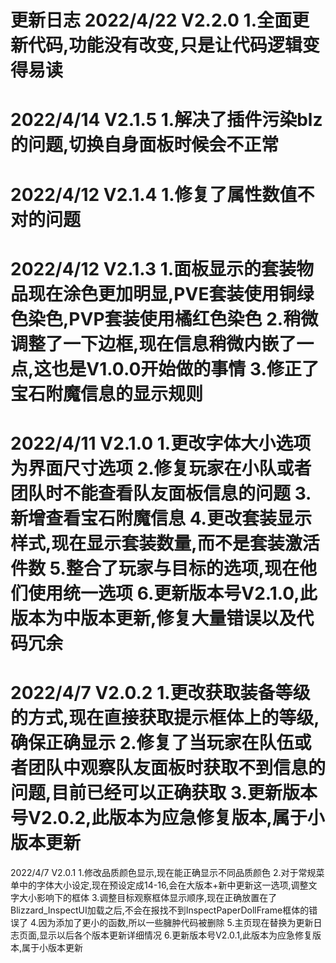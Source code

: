 更新日志
2022/4/22  V2.2.0
1.全面更新代码,功能没有改变,只是让代码逻辑变得易读
=================================================================
2022/4/14  V2.1.5
1.解决了插件污染blz的问题,切换自身面板时候会不正常
=================================================================
2022/4/12  V2.1.4
1.修复了属性数值不对的问题
=================================================================
2022/4/12  V2.1.3
1.面板显示的套装物品现在涂色更加明显,PVE套装使用铜绿色染色,PVP套装使用橘红色染色
2.稍微调整了一下边框,现在信息稍微内嵌了一点,这也是V1.0.0开始做的事情
3.修正了宝石附魔信息的显示规则
=================================================================
2022/4/11  V2.1.0
1.更改字体大小选项为界面尺寸选项
2.修复玩家在小队或者团队时不能查看队友面板信息的问题
3.新增查看宝石附魔信息
4.更改套装显示样式,现在显示套装数量,而不是套装激活件数
5.整合了玩家与目标的选项,现在他们使用统一选项
6.更新版本号V2.1.0,此版本为中版本更新,修复大量错误以及代码冗余
=================================================================
2022/4/7  V2.0.2
1.更改获取装备等级的方式,现在直接获取提示框体上的等级,确保正确显示
2.修复了当玩家在队伍或者团队中观察队友面板时获取不到信息的问题,目前已经可以正确获取
3.更新版本号V2.0.2,此版本为应急修复版本,属于小版本更新
=================================================================
2022/4/7  V2.0.1
1.修改品质颜色显示,现在能正确显示不同品质颜色
2.对于常规菜单中的字体大小设定,现在预设定成14-16,会在大版本+新中更新这一选项,调整文字大小影响下的框体
3.调整目标观察框体显示顺序,现在正确放置在了Blizzard_InspectUI加载之后,不会在报找不到InspectPaperDollFrame框体的错误了
4.因为添加了更小的函数,所以一些臃肿代码被删除
5.主页现在替换为更新日志页面,显示以后各个版本更新详细情况
6.更新版本号V2.0.1,此版本为应急修复版本,属于小版本更新